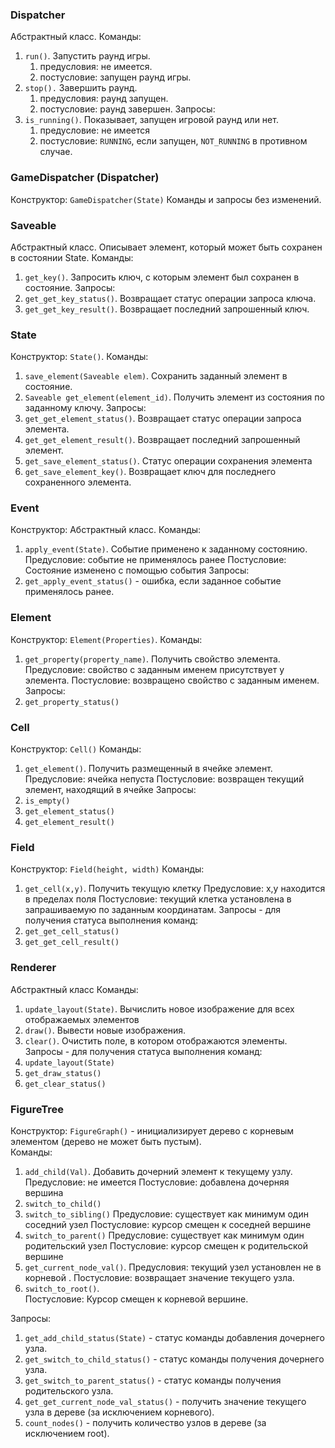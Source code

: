 ### Dispatcher
Абстрактный класс. 
Команды: 
1. `run()`. Запустить раунд игры.
	1. предусловия: не имеется. 
	2. постусловие: запущен раунд игры. 
2. `stop().` Завершить раунд. 
	1. предусловия: раунд запущен. 
	2. постусловие: раунд завершен. 
Запросы: 
1. `is_running()`. Показывает, запущен игровой раунд или нет. 
	1. предусловие: не имеется
	2. постусловие: `RUNNING`, если запущен, `NOT_RUNNING` в противном случае. 

### GameDispatcher (Dispatcher)
Конструктор: `GameDispatcher(State)`
Команды и запросы без изменений. 

### Saveable
Абстрактный класс. Описывает элемент, который может быть сохранен в состоянии State. 
Команды:
1. `get_key()`. Запросить ключ, с которым элемент был сохранен в состояние. 
Запросы: 
1. `get_get_key_status()`. Возвращает статус операции запроса ключа.
2. `get_get_key_result()`. Возвращает последний запрошенный  ключ.

### State
Конструктор: `State()`.
Команды:
1. `save_element(Saveable elem)`. Сохранить заданный элемент в состояние.  
2. `Saveable get_element(element_id)`. Получить элемент из состояния по заданному ключу.
Запросы: 
1. `get_get_element_status()`. Возвращает статус операции запроса элемента. 
2.  `get_get_element_result()`. Возвращает последний запрошенный элемент.
3. `get_save_element_status()`. Статус операции сохранения элемента 
4. `get_save_element_key()`. Возвращает ключ для последнего сохраненного элемента. 


### Event
Конструктор: Абстрактный класс. 
Команды:
1. `apply_event(State)`. Событие применено к заданному состоянию.
   Предусловие: событие не применялось ранее
   Постусловие: Состояние изменено с помощью события 
Запросы: 
1. `get_apply_event_status()` - ошибка, если заданное событие применялось ранее. 

### Element
Конструктор: `Element(Properties)`. 
Команды:
1. `get_property(property_name)`. Получить свойство элемента. 
   Предусловие:  свойство с заданным  именем присутствует у элемента.
   Постусловие: возвращено свойство с заданным именем. 
Запросы: 
1. `get_property_status()`

### Cell
Конструктор: `Cell()` 
Команды:
1. `get_element()`. Получить размещенный  в ячейке элемент. 
   Предусловие: ячейка непуста
   Постусловие: возвращен текущий элемент, находящий в ячейке
Запросы: 
1. `is_empty()`
2. `get_element_status()`
3. `get_element_result()`

### Field
Конструктор: `Field(height, width)` 
Команды: 
1. `get_cell(x,y)`. Получить текущую клетку
   Предусловие: x,y находится в пределах поля
   Постусловие: текущий клетка установлена в запрашиваемую по заданным координатам. 
Запросы  - для получения статуса выполнения команд:
1. `get_get_cell_status()`
2. `get_get_cell_result()`

### Renderer
Абстрактный класс
Команды: 
1. `update_layout(State)`. Вычислить новое изображение для всех отображаемых элементов
2. `draw()`. Вывести новые изображения. 
3. `clear()`. Очистить поле, в котором отображаются элементы. 
Запросы  - для получения статуса выполнения команд: 
1. `update_layout(State)`
2. `get_draw_status()`
3. `get_clear_status()`

### FigureTree
Конструктор: `FigureGraph()` - инициализирует дерево с  корневым элементом (дерево не может быть пустым).   
Команды: 
1. `add_child(Val)`. Добавить дочерний элемент к текущему узлу. 
   Предусловие: не имеется
   Постусловие: добавлена дочерняя вершина   
1. `switch_to_child()`
2. `switch_to_sibling()`
   Предусловие: существует как минимум один соседний узел
   Постусловие: курсор смещен к соседней вершине
3. `switch_to_parent()`
   Предусловие: существует как минимум один родительский узел
   Постусловие: курсор смещен к родительской вершине
4. `get_current_node_val()`. 
   Предусловия: текущий узел установлен не в корневой .
   Постусловие: возвращает значение текущего узла. 
5. `switch_to_root()`.   
	Постусловие: Курсор смещен к корневой вершине. 

Запросы: 
1. `get_add_child_status(State)` - статус команды добавления дочернего узла. 
2. `get_switch_to_child_status()` - статус команды получения дочернего  узла. 
3. `get_switch_to_parent_status()` -  статус команды получения родительского  узла. 
4. `get_get_current_node_val_status()` - получить значение текущего  узла в дереве (за исключением корневого). 
5. `count_nodes()` - получить количество узлов в дереве (за исключением root).
